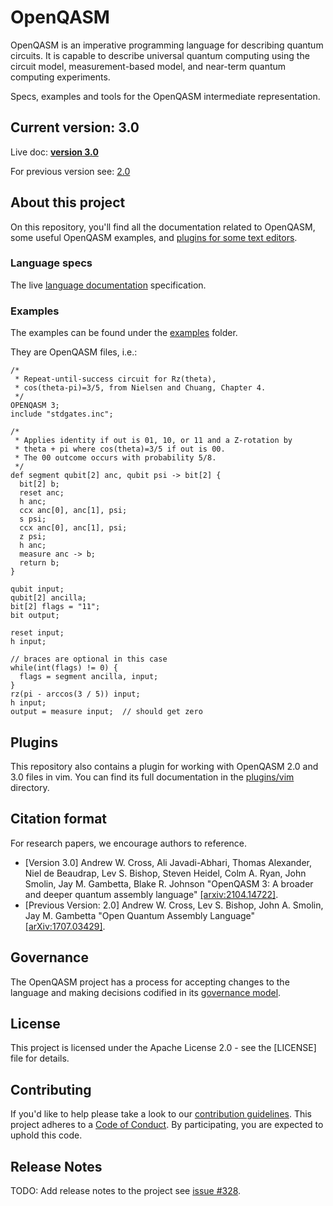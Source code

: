# OpenQASM


OpenQASM is an imperative programming language for describing quantum circuits. It is capable to
describe universal quantum computing using the circuit model, measurement-based model,
and near-term quantum computing experiments.

Specs, examples and tools for the OpenQASM intermediate representation.

## Current version: **3.0**

Live doc: [**version 3.0**](https://qiskit.github.io/openqasm)

For previous version see: [2.0](https://github.com/Qiskit/openqasm/tree/OpenQASM2.x)

## About this project

On this repository, you'll find all the documentation related to OpenQASM, some useful OpenQASM examples, and [plugins for some text editors](#plugins).

### Language specs

The live [language documentation](https://qiskit.github.io/openqasm) specification.

### Examples

The examples can be found under the [examples](examples) folder.

They are OpenQASM files, i.e.:

```text
/*
 * Repeat-until-success circuit for Rz(theta),
 * cos(theta-pi)=3/5, from Nielsen and Chuang, Chapter 4.
 */
OPENQASM 3;
include "stdgates.inc";

/*
 * Applies identity if out is 01, 10, or 11 and a Z-rotation by
 * theta + pi where cos(theta)=3/5 if out is 00.
 * The 00 outcome occurs with probability 5/8.
 */
def segment qubit[2] anc, qubit psi -> bit[2] {
  bit[2] b;
  reset anc;
  h anc;
  ccx anc[0], anc[1], psi;
  s psi;
  ccx anc[0], anc[1], psi;
  z psi;
  h anc;
  measure anc -> b;
  return b;
}

qubit input;
qubit[2] ancilla;
bit[2] flags = "11";
bit output;

reset input;
h input;

// braces are optional in this case
while(int(flags) != 0) {
  flags = segment ancilla, input;
}
rz(pi - arccos(3 / 5)) input;
h input;
output = measure input;  // should get zero
```

## Plugins

This repository also contains a plugin for working with OpenQASM 2.0 and 3.0 files in vim.
You can find its full documentation in the [plugins/vim](plugins/vim) directory.

## Citation format

For research papers, we encourage authors to reference.

- [Version 3.0] Andrew W. Cross, Ali Javadi-Abhari, Thomas Alexander, Niel de Beaudrap, Lev S. Bishop, Steven Heidel, Colm A. Ryan, John Smolin, Jay M. Gambetta, Blake R. Johnson "OpenQASM 3: A broader and deeper quantum assembly language" [[arxiv:2104.14722]](https://arxiv.org/abs/2104.14722).
- [Previous Version: 2.0] Andrew W. Cross, Lev S. Bishop, John A. Smolin, Jay M. Gambetta "Open Quantum Assembly Language" [[arXiv:1707.03429]](https://arxiv.org/abs/1707.03429).

## Governance

The OpenQASM project has a process for accepting changes to the language and making decisions codified in its [governance model](governance.md).


## License

This project is licensed under the Apache License 2.0 - see the [LICENSE] file for details.


## Contributing

If you'd like to help please take a look to our [contribution guidelines](CONTRIBUTION.md). This project adheres to a [Code of Conduct](./CODE_OF_CONDUCT.md). By participating, you are expected to uphold this code.

## Release Notes

TODO: Add release notes to the project see [issue #328](https://github.com/Qiskit/openqasm/issues/328).
